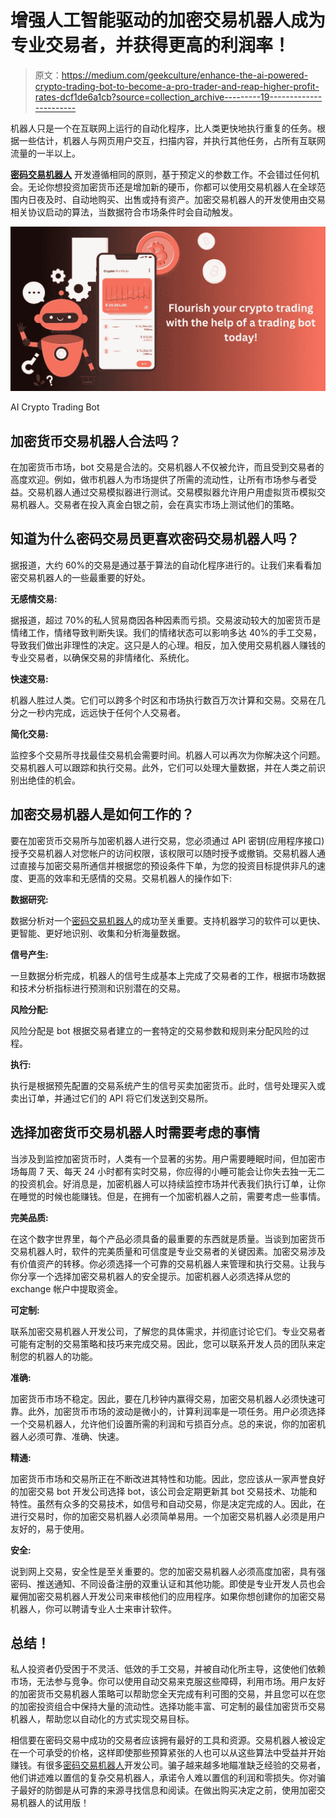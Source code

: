 # 增强人工智能驱动的加密交易机器人成为专业交易者，并获得更高的利润率！

> 原文：<https://medium.com/geekculture/enhance-the-ai-powered-crypto-trading-bot-to-become-a-pro-trader-and-reap-higher-profit-rates-dcf1de6a1cb?source=collection_archive---------19----------------------->

机器人只是一个在互联网上运行的自动化程序，比人类更快地执行重复的任务。根据一些估计，机器人与网页用户交互，扫描内容，并执行其他任务，占所有互联网流量的一半以上。

[**密码交易机器人**](https://www.coinsqueens.com/crypto-trading-bot-development) 开发遵循相同的原则，基于预定义的参数工作。不会错过任何机会。无论你想投资加密货币还是增加新的硬币，你都可以使用交易机器人在全球范围内日夜及时、自动地购买、出售或持有资产。加密交易机器人的开发使用由交易相关协议启动的算法，当数据符合市场条件时会自动触发。

![](img/b5e48298ac3e477bfda5e638605b1945.png)

AI Crypto Trading Bot

## **加密货币交易机器人合法吗？**

在加密货币市场，bot 交易是合法的。交易机器人不仅被允许，而且受到交易者的高度欢迎。例如，做市机器人为市场提供了所需的流动性，让所有市场参与者受益。交易机器人通过交易模拟器进行测试。交易模拟器允许用户用虚拟货币模拟交易机器人。交易者在投入真金白银之前，会在真实市场上测试他们的策略。

## 知道为什么密码交易员更喜欢密码交易机器人吗？

据报道，大约 60%的交易是通过基于算法的自动化程序进行的。让我们来看看加密交易机器人的一些最重要的好处。

**无感情交易:**

据报道，超过 70%的私人贸易商因各种因素而亏损。交易波动较大的加密货币是情绪工作，情绪导致判断失误。我们的情绪状态可以影响多达 40%的手工交易，导致我们做出非理性的决定。这只是人的心理。相反，加入使用交易机器人赚钱的专业交易者，以确保交易的非情绪化、系统化。

**快速交易:**

机器人胜过人类。它们可以跨多个时区和市场执行数百万次计算和交易。交易在几分之一秒内完成，远远快于任何个人交易者。

**简化交易:**

监控多个交易所寻找最佳交易机会需要时间。机器人可以再次为你解决这个问题。交易机器人可以跟踪和执行交易。此外，它们可以处理大量数据，并在人类之前识别出绝佳的机会。

## **加密交易机器人是如何工作的？**

要在加密货币交易所与加密机器人进行交易，您必须通过 API 密钥(应用程序接口)授予交易机器人对您帐户的访问权限，该权限可以随时授予或撤销。交易机器人通过直接与加密交易所通信并根据您的预设条件下单，为您的投资目标提供非凡的速度、更高的效率和无感情的交易。交易机器人的操作如下:

**数据研究:**

数据分析对一个[密码交易机器人](https://www.coinsqueens.com/crypto-trading-bot-development)的成功至关重要。支持机器学习的软件可以更快、更智能、更好地识别、收集和分析海量数据。

**信号产生:**

一旦数据分析完成，机器人的信号生成基本上完成了交易者的工作，根据市场数据和技术分析指标进行预测和识别潜在的交易。

**风险分配:**

风险分配是 bot 根据交易者建立的一套特定的交易参数和规则来分配风险的过程。

**执行:**

执行是根据预先配置的交易系统产生的信号买卖加密货币。此时，信号处理买入或卖出订单，并通过它们的 API 将它们发送到交易所。

## **选择加密货币交易机器人时需要考虑的事情**

当涉及到监控加密货币时，人类有一个显著的劣势。用户需要睡眠时间，但加密市场每周 7 天、每天 24 小时都有实时交易，你应得的小睡可能会让你失去独一无二的投资机会。好消息是，加密机器人可以持续监控市场并代表我们执行订单，让你在睡觉的时候也能赚钱。但是，在拥有一个加密机器人之前，需要考虑一些事情。

**完美品质:**

在这个数字世界里，每个产品必须具备的最重要的东西就是质量。当谈到加密货币交易机器人时，软件的完美质量和可信度是专业交易者的关键因素。加密交易涉及有价值资产的转移。你必须选择一个可靠的交易机器人来管理和执行交易。让我与你分享一个选择加密交易机器人的安全提示。加密机器人必须选择从您的 exchange 帐户中提取资金。

**可定制:**

联系加密交易机器人开发公司，了解您的具体需求，并彻底讨论它们。专业交易者可能有定制的交易策略和技巧来完成交易。因此，您可以联系开发人员的团队来定制您的机器人的功能。

**准确:**

加密货币市场不稳定。因此，要在几秒钟内赢得交易，加密交易机器人必须快速可靠。此外，加密货币市场的波动是微小的，计算利润率是一项任务。用户必须选择一个交易机器人，允许他们设置所需的利润和亏损百分点。总的来说，你的加密机器人必须可靠、准确、快速。

**精通:**

加密货币市场和交易所正在不断改进其特性和功能。因此，您应该从一家声誉良好的加密交易 bot 开发公司选择 bot，该公司会定期更新其 bot 交易技术、功能和特性。虽然有众多的交易技术，如信号和自动交易，你是决定完成的人。因此，在进行交易时，你的加密交易机器人必须简单易用。一个加密交易机器人必须是用户友好的，易于使用。

**安全:**

说到网上交易，安全性是至关重要的。您的加密交易机器人必须高度加密，具有强密码、推送通知、不同设备注册的双重认证和其他功能。即使是专业开发人员也会雇佣加密交易机器人开发公司来审核他们的应用程序。如果你想创建你的加密交易机器人，你可以聘请专业人士来审计软件。

## **总结！**

私人投资者仍受困于不灵活、低效的手工交易，并被自动化所主导，这使他们依赖市场，无法参与竞争。你可以使用自动交易来克服这些障碍，利用市场。用户友好的加密货币交易机器人策略可以帮助您全天完成有利可图的交易，并且您可以在您的加密投资组合中保持大量的流动性。选择功能丰富、可定制的最佳加密货币交易机器人，帮助您以自动化的方式实现交易目标。

相信要在密码交易中成功的交易者应该拥有最好的工具和资源。交易机器人被设定在一个可承受的价格，这样即使那些预算紧张的人也可以从这些算法中受益并开始赚钱。有很多[密码交易机器人](https://www.coinsqueens.com/crypto-trading-bot-development)开发公司。骗子越来越多地瞄准缺乏经验的交易者，他们讲述难以置信的复杂交易机器人，承诺令人难以置信的利润和零损失。你对骗子最好的防御是从可靠的来源寻找信息和阅读。在做出购买决定之前，使用加密交易机器人的试用版！
